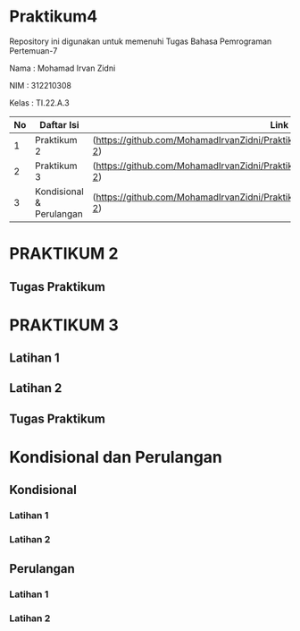 # Praktikum4
Repository ini digunakan untuk memenuhi Tugas Bahasa Pemrograman Pertemuan-7

Nama    : Mohamad Irvan Zidni

NIM     : 312210308

Kelas   : TI.22.A.3

| No | Daftar Isi | Link |
| -- | ---------- | ---- |
| 1 | Praktikum 2 | (https://github.com/MohamadIrvanZidni/Praktikum4/blob/main/README.md#praktikum-2) |
| 2 | Praktikum 3 | (https://github.com/MohamadIrvanZidni/Praktikum4/blob/main/README.md#praktikum-2) |
| 3 | Kondisional & Perulangan | (https://github.com/MohamadIrvanZidni/Praktikum4/blob/main/README.md#praktikum-2) |

# PRAKTIKUM 2
## Tugas Praktikum

# PRAKTIKUM 3
## Latihan 1
## Latihan 2
## Tugas Praktikum

# Kondisional dan Perulangan
## Kondisional
### Latihan 1
### Latihan 2
## Perulangan
### Latihan 1
### Latihan 2